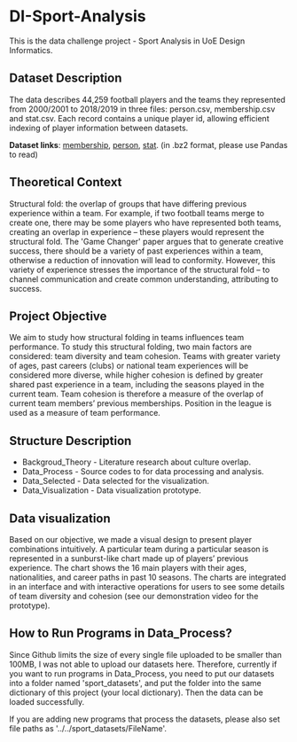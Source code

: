 # DI-Sport-Analysis
This is the data challenge project - Sport Analysis in UoE Design Informatics.

## Dataset Description
The data describes 44,259 football players and the teams they represented from 2000/2001 to 2018/2019 in three files: person.csv, membership.csv and stat.csv. Each record contains a unique player id, allowing efficient indexing of player information between datasets.

**Dataset links**: [membership](https://raw.githubusercontent.com/ZhangZeyu-UoE/DI-Sport-Analysis/main/Dataset_Compressed/membership.bz2),
[person](https://raw.githubusercontent.com/ZhangZeyu-UoE/DI-Sport-Analysis/main/Dataset_Compressed/person.bz2),
[stat](https://raw.githubusercontent.com/ZhangZeyu-UoE/DI-Sport-Analysis/main/Dataset_Compressed/stat.bz2). (in .bz2 format, please use Pandas to read)

## Theoretical Context
Structural fold: the overlap of groups that have differing previous experience within a team. For example, if two football teams merge to create one, there may be some players who have represented both teams, creating an overlap in experience – these players would represent the structural fold. The 'Game Changer' paper argues that to generate creative success, there should be a variety of past experiences within a team, otherwise a reduction of innovation will lead to conformity. However, this variety of experience stresses the importance of the structural fold – to channel communication and create common understanding, attributing to success.

## Project Objective
We aim to study how structural folding in teams influences team performance. To study this structural folding, two main factors are considered: team diversity and team cohesion. Teams with greater variety of ages, past careers (clubs) or national team experiences will be considered more diverse, while higher cohesion is defined by greater shared past experience in a team, including the seasons played in the current team. Team cohesion is therefore a measure of the overlap of current team members’ previous memberships. Position in the league is used as a measure of team performance.

## Structure Description
- Backgroud_Theory - Literature research about culture overlap.
- Data_Process - Source codes to for data processing and analysis.
- Data_Selected - Data selected for the visualization.
- Data_Visualization - Data visualization prototype.

## Data visualization
Based on our objective, we made a visual design to present player combinations intuitively.
A particular team during a particular season is represented in a sunburst-like chart made up of players’ previous experience. The chart shows the 16 main players with their ages, nationalities, and career paths in past 10 seasons. The charts are integrated in an interface and with interactive operations for users to see some details of team diversity and cohesion (see our demonstration video for the prototype).

## How to Run Programs in Data_Process?
Since Github limits the size of every single file uploaded to be smaller than 100MB, I was not able to upload our datasets here. Therefore, currently if you want to run programs in Data_Process, you need to put our datasets into a folder named 'sport_datasets', and put the folder into the same dictionary of this project (your local dictionary). Then the data can be loaded successfully.

If you are adding new programs that process the datasets, please also set file paths as '../../sport_datasets/FileName'.
